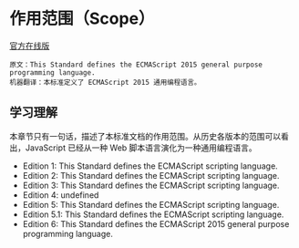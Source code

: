 # 作用范围（Scope）

[官方在线版](https://262.ecma-international.org/6.0/#sec-scope)

```
原文：This Standard defines the ECMAScript 2015 general purpose programming language.
机器翻译：本标准定义了 ECMAScript 2015 通用编程语言。
```

## 学习理解

本章节只有一句话，描述了本标准文档的作用范围。从历史各版本的范围可以看出，JavaScript 已经从一种 Web 脚本语言演化为一种通用编程语言。

- Edition 1: This Standard defines the ECMAScript scripting language.
- Edition 2: This Standard defines the ECMAScript scripting language.
- Edition 3: This Standard defines the ECMAScript scripting language.
- Edition 4: undefined
- Edition 5: This Standard defines the ECMAScript scripting language.
- Edition 5.1: This Standard defines the ECMAScript scripting language.
- Edition 6: This Standard defines the ECMAScript 2015 general purpose programming language.
